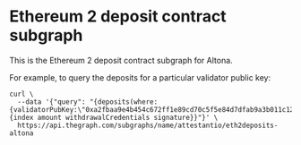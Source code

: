 # Ethereum 2 deposit contract subgraph

This is the Ethereum 2 deposit contract subgraph for Altona.

For example, to query the deposits for a particular validator public key:

```
curl \
  --data '{"query": "{deposits(where:{validatorPubKey:\"0xa2fbaa9e4b454c672ff1e89cd70c5f5e84d7dfab9a3b011c12d56d6f3e56aef0a760ba3e7df78ed8f2783971ea54962a\"}){index amount withdrawalCredentials signature}}"}' \
  https://api.thegraph.com/subgraphs/name/attestantio/eth2deposits-altona
```

